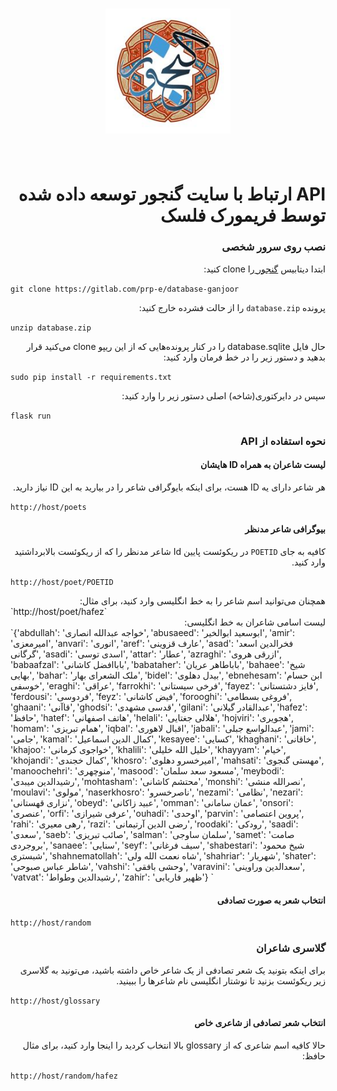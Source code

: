 <h1 align="center">
	<img width="200" src="static/ganjoor.jpg" alt="Aur">
	<br>
	<br>
</h1>

<div dir="rtl">
	<h1>API ارتباط با سایت گنجور توسعه داده شده توسط فریمورک فلسک</h1>
</div>
<div dir="rtl">
	<h3>نصب روی سرور شخصی</h3>
	

ابتدا دیتابیس <a href='https://github.com/ganjoor/ganjoor-db'>گنجور </a> را clone کنید:

</div>

`git clone https://gitlab.com/prp-e/database-ganjoor`

<div dir="rtl">
	پرونده <code>database.zip</code> را از حالت فشرده خارج کنید:

</div>

`unzip database.zip`


<div dir="rtl">
	حال فایل database.sqlite را در کنار پرونده‌هایی که از این ریپو clone  می‌کنید قرار بدهید
	و دستور زیر را در خط فرمان وارد کنید:
</div>

`sudo pip install -r requirements.txt`
<br />

<div dir="rtl">
	سپس در دایرکتوری(شاخه) اصلی  دستور زیر را وارد کنید:
</div>

`flask run`
<br />

<div dir="rtl">
	<h3>نحوه استفاده از API</h3>
</div>

<div dir="rtl">
	<h4>لیست شاعران به همراه ID هایشان</h4>
	هر شاعر دارای یه ID هست، برای اینکه بایوگرافی شاعر را در بیارید به این ID نیاز دارید.

</div>


`http://host/poets`
<br />



<div dir="rtl">
	<h4>بیوگرافی شاعر مدنظر</h4>
	کافیه به جای <code>POETID</code> در ریکوئست پایین Id شاعر مدنظر را که از ریکوئست بالابرداشتید وارد کنید.

</div>


`http://host/poet/POETID`
<div dir="rtl">
همچنان می‌توانید اسم شاعر را به خط انگلیسی وارد کنید، برای مثال:
</div>
`http://host/poet/hafez`
<div dir="rtl">
لیست اسامی شاعران به خط انگلیسی:
</div>
`{'abdullah': 'خواجه عبدالله انصاری',
 'abusaeed': 'ابوسعید ابوالخیر',
 'amir': 'امیرمعزی',
 'anvari': 'انوری',
 'aref': 'عارف قزوینی',
 'asad': 'فخرالدین اسعد گرگانی',
 'asadi': 'اسدی توسی',
 'attar': 'عطار',
 'azraghi': 'ازرقی هروی',
 'babaafzal': 'باباافضل کاشانی',
 'babataher': 'باباطاهر عریان',
 'bahaee': 'شیخ بهایی',
 'bahar': 'ملک الشعرای بهار',
 'bidel': 'بیدل دهلوی',
 'ebnehesam': 'ابن حسام خوسفی',
 'eraghi': 'عراقی',
 'farrokhi': 'فرخی سیستانی',
 'fayez': 'فایز دشتستانی',
 'ferdousi': 'فردوسی',
 'feyz': 'فیض کاشانی',
 'forooghi': 'فروغی بسطامی',
 'ghaani': 'قاآنی',
 'ghodsi': 'قدسی مشهدی',
 'gilani': 'عبدالقادر گیلانی',
 'hafez': 'حافظ',
 'hatef': 'هاتف اصفهانی',
 'helali': 'هلالی جغتایی',
 'hojviri': 'هجویری',
 'homam': 'همام تبریزی',
 'iqbal': 'اقبال لاهوری',
 'jabali': 'عبدالواسع جبلی',
 'jami': 'جامی',
 'kamal': 'کمال الدین اسماعیل',
 'kesayee': 'کسایی',
 'khaghani': 'خاقانی',
 'khajoo': 'خواجوی کرمانی',
 'khalili': 'خلیل الله خلیلی',
 'khayyam': 'خیام',
 'khojandi': 'کمال خجندی',
 'khosro': 'امیرخسرو دهلوی',
 'mahsati': 'مهستی گنجوی',
 'manoochehri': 'منوچهری',
 'masood': 'مسعود سعد سلمان',
 'meybodi': 'رشیدالدین میبدی',
 'mohtasham': 'محتشم کاشانی',
 'monshi': 'نصرالله منشی',
 'moulavi': 'مولوی',
 'naserkhosro': 'ناصرخسرو',
 'nezami': 'نظامی',
 'nezari': 'نزاری قهستانی',
 'obeyd': 'عبید زاکانی',
 'omman': 'عمان سامانی',
 'onsori': 'عنصری',
 'orfi': 'عرفی شیرازی',
 'ouhadi': 'اوحدی',
 'parvin': 'پروین اعتصامی',
 'rahi': 'رهی معیری',
 'razi': 'رضی الدین آرتیمانی',
 'roodaki': 'رودکی',
 'saadi': 'سعدی',
 'saeb': 'صائب تبریزی',
 'salman': 'سلمان ساوجی',
 'samet': 'صامت بروجردی',
 'sanaee': 'سنایی',
 'seyf': 'سیف فرغانی',
 'shabestari': 'شیخ محمود شبستری',
 'shahnematollah': 'شاه نعمت الله ولی',
 'shahriar': 'شهریار',
 'shater': 'شاطر عباس صبوحی',
 'vahshi': 'وحشی بافقی',
 'varavini': 'سعدالدین وراوینی',
 'vatvat': 'رشیدالدین وطواط',
 'zahir': 'ظهیر فاریابی'}
`

<br />


<div dir="rtl">
	<h4>انتخاب شعر به صورت تصادفی</h4>
</div>

`http://host/random`
<br />


<div dir="rtl">
	<h3>گلاسری شاعران</h3>
</div>

<div dir="rtl">
برای اینکه بتونید یک شعر تصادفی از یک شاعر خاص داشته باشید، می‌تونید به گلاسری زیر ریکوئست بزنید تا نوشتار انگلیسی نام‌ شاعر‌ها را ببینید.

</div>


`http://host/glossary`
<br />



<div dir="rtl">
	<h4>انتخاب شعر تصادفی از شاعری خاص</h4>
	حالا کافیه اسم شاعری که از glossary بالا انتخاب کردید را اینجا وارد کنید، برای مثال حافظ:

</div>

`http://host/random/hafez`
<br />

